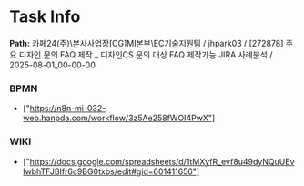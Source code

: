# Task Info

**Path:** 카페24(주)\본사사업장\[CG]MI본부\EC기술지원팀 / jhpark03 / [272878] 주요 디자인 문의 FAQ 제작 _ 디자인CS 문의 대상 FAQ 제작가능 JIRA 사례분석 / 2025-08-01_00-00-00

### BPMN
- ["https://n8n-mi-032-web.hanpda.com/workflow/3z5Ae258fWOI4PwX"]

### WIKI
- ["https://docs.google.com/spreadsheets/d/1tMXyfR_evf8u49dyNQuUEvlwbhTFJBIfr6c9BG0txbs/edit#gid=601411656"]

